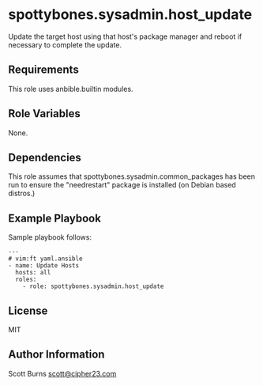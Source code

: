 spottybones.sysadmin.host_update
================================

Update the target host using that host's package manager and reboot
if necessary to complete the update.

Requirements
------------

This role uses anbible.builtin modules.

Role Variables
--------------

None.

Dependencies
------------

This role assumes that spottybones.sysadmin.common_packages has
been run to ensure the "needrestart" package is installed (on Debian
based distros.)

Example Playbook
----------------

Sample playbook follows:

    ---
    # vim:ft yaml.ansible
    - name: Update Hosts
      hosts: all
      roles:
        - role: spottybones.sysadmin.host_update

License
-------

MIT

Author Information
------------------

Scott Burns <scott@cipher23.com>
